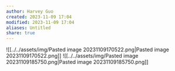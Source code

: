 ```yaml
---
author: Harvey Guo
created: 2023-11-09 17:04
modified: 2023-11-09 17:04
aliases: Untitled
share: true
---
```

![[../../assets/img/Pasted image 20231109170522.png|Pasted image 20231109170522.png]]
![[../../assets/img/Pasted image 20231109185750.png|Pasted image 20231109185750.png]]
